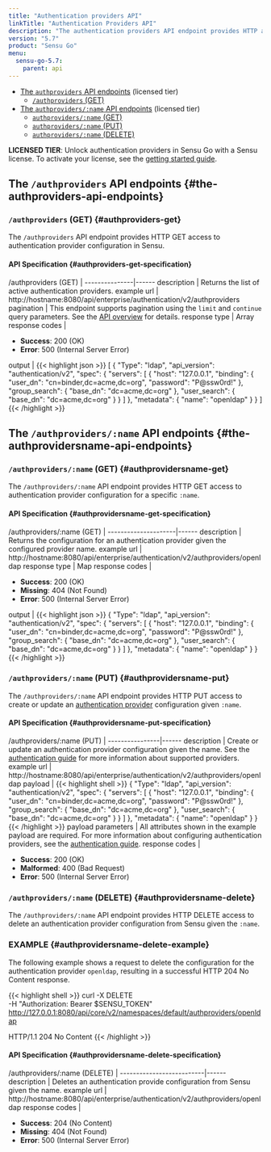 ```yaml
---
title: "Authentication providers API"
linkTitle: "Authentication Providers API"
description: "The authentication providers API endpoint provides HTTP access to authentication provider configuration in Sensu. Here’s a reference for the authentication providers API in Sensu Go, including returning the list of active authentication providers and creating or updating an authentication provider. Read on for the full reference."
version: "5.7"
product: "Sensu Go"
menu:
  sensu-go-5.7:
    parent: api
---
```


- [The `authproviders` API endpoints](#the-authproviders-api-endpoints) (licensed tier)
  - [`/authproviders` (GET)](#authproviders-get)
- [The `authproviders/:name` API endpoints](#the-authprovidersname-api-endpoints) (licensed tier)
  - [`authproviders/:name` (GET)](#authprovidersname-get)
  - [`authproviders/:name` (PUT)](#authprovidersname-put)
  - [`authproviders/:name` (DELETE)](#authprovidersname-delete)

**LICENSED TIER**: Unlock authentication providers in Sensu Go with a Sensu license. To activate your license, see the [getting started guide][2].

## The `/authproviders` API endpoints {#the-authproviders-api-endpoints}

### `/authproviders` (GET) {#authproviders-get}

The `/authproviders` API endpoint provides HTTP GET access to authentication provider configuration in Sensu.

#### API Specification {#authproviders-get-specification}

/authproviders (GET)  | 
---------------|------
description    | Returns the list of active authentication providers.
example url    | http://hostname:8080/api/enterprise/authentication/v2/authproviders
pagination     | This endpoint supports pagination using the `limit` and `continue` query parameters. See the [API overview](../overview#pagination) for details.
response type  | Array
response codes | <ul><li>**Success**: 200 (OK)</li><li>**Error**: 500 (Internal Server Error)</li></ul>
output         | {{< highlight json >}}
[
  {
    "Type": "ldap",
    "api_version": "authentication/v2",
    "spec": {
      "servers": [
        {
          "host": "127.0.0.1",
          "binding": {
            "user_dn": "cn=binder,dc=acme,dc=org",
            "password": "P@ssw0rd!"
          },
          "group_search": {
            "base_dn": "dc=acme,dc=org"
          },
          "user_search": {
            "base_dn": "dc=acme,dc=org"
          }
        }
      ]
    },
    "metadata": {
      "name": "openldap"
    }
  }
]
{{< /highlight >}}

## The `/authproviders/:name` API endpoints {#the-authprovidersname-api-endpoints}

### `/authproviders/:name` (GET) {#authprovidersname-get}

The `/authproviders/:name` API endpoint provides HTTP GET access to authentication provider configuration for a specific `:name`.

#### API Specification {#authprovidersname-get-specification}

/authproviders/:name (GET) | 
---------------------|------
description          | Returns the configuration for an authentication provider given the configured provider name.
example url          | http://hostname:8080/api/enterprise/authentication/v2/authproviders/openldap
response type        | Map
response codes       | <ul><li>**Success**: 200 (OK)</li><li> **Missing**: 404 (Not Found)</li><li>**Error**: 500 (Internal Server Error)</li></ul>
output               | {{< highlight json >}}
{
  "Type": "ldap",
  "api_version": "authentication/v2",
  "spec": {
    "servers": [
      {
        "host": "127.0.0.1",
        "binding": {
          "user_dn": "cn=binder,dc=acme,dc=org",
          "password": "P@ssw0rd!"
        },
        "group_search": {
          "base_dn": "dc=acme,dc=org"
        },
        "user_search": {
          "base_dn": "dc=acme,dc=org"
        }
      }
    ]
  },
  "metadata": {
    "name": "openldap"
  }
}
{{< /highlight >}}

### `/authproviders/:name` (PUT) {#authprovidersname-put}

The `/authproviders/:name` API endpoint provides HTTP PUT access to create or update an [authentication provider][1] configuration given `:name`.

#### API Specification {#authprovidersname-put-specification}

/authproviders/:name (PUT) | 
----------------|------
description     | Create or update an authentication provider configuration given the name. See the [authentication guide][1] for more information about supported providers.
example url     | http://hostname:8080/api/enterprise/authentication/v2/authproviders/openldap
payload         | {{< highlight shell >}}
{
  "Type": "ldap",
  "api_version": "authentication/v2",
  "spec": {
    "servers": [
      {
        "host": "127.0.0.1",
        "binding": {
          "user_dn": "cn=binder,dc=acme,dc=org",
          "password": "P@ssw0rd!"
        },
        "group_search": {
          "base_dn": "dc=acme,dc=org"
        },
        "user_search": {
          "base_dn": "dc=acme,dc=org"
        }
      }
    ]
  },
  "metadata": {
    "name": "openldap"
  }
}
{{< /highlight >}}
payload parameters | All attributes shown in the example payload are required. For more information about configuring authentication providers, see the [authentication guide][1].
response codes  | <ul><li>**Success**: 200 (OK)</li><li>**Malformed**: 400 (Bad Request)</li><li>**Error**: 500 (Internal Server Error)</li></ul>

### `/authproviders/:name` (DELETE) {#authprovidersname-delete}

The `/authproviders/:name` API endpoint provides HTTP DELETE access to delete an authentication provider configuration from Sensu given the `:name`.

### EXAMPLE {#authprovidersname-delete-example}

The following example shows a request to delete the configuration for the authentication provider `openldap`, resulting in a successful HTTP 204 No Content response.

{{< highlight shell >}}
curl -X DELETE \
-H "Authorization: Bearer $SENSU_TOKEN" \
http://127.0.0.1:8080/api/core/v2/namespaces/default/authproviders/openldap

HTTP/1.1 204 No Content
{{< /highlight >}}

#### API Specification {#authprovidersname-delete-specification}

/authproviders/:name (DELETE) | 
--------------------------|------
description               | Deletes an authentication provide configuration from Sensu given the name.
example url               | http://hostname:8080/api/enterprise/authentication/v2/authproviders/openldap
response codes            | <ul><li>**Success**: 204 (No Content)</li><li>**Missing**: 404 (Not Found)</li><li>**Error**: 500 (Internal Server Error)</li></ul>

[1]: ../../installation/auth
[2]: ../../getting-started/enterprise
